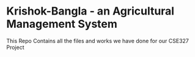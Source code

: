 # Krishok-Bangla - an Agricultural Management System 

This Repo Contains all the files and works we have done for our CSE327 Project

